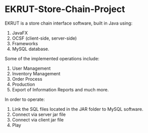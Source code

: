 # EKRUT-Store-Chain-Project

EKRUT is a store chain interface software, built in Java using:
1. JavaFX
2. OCSF (client-side, server-side)
3. Frameworks
4. MySQL database.

Some of the implemented operations include:
1. User Management
2. Inventory Management
3. Order Process
4. Production
5. Export of Information Reports
and much more.

In order to operate:
1. Link the SQL files located in the JAR folder to MySQL software.
2. Connect via server jar file
3. Connect via client jar file
4. Play
